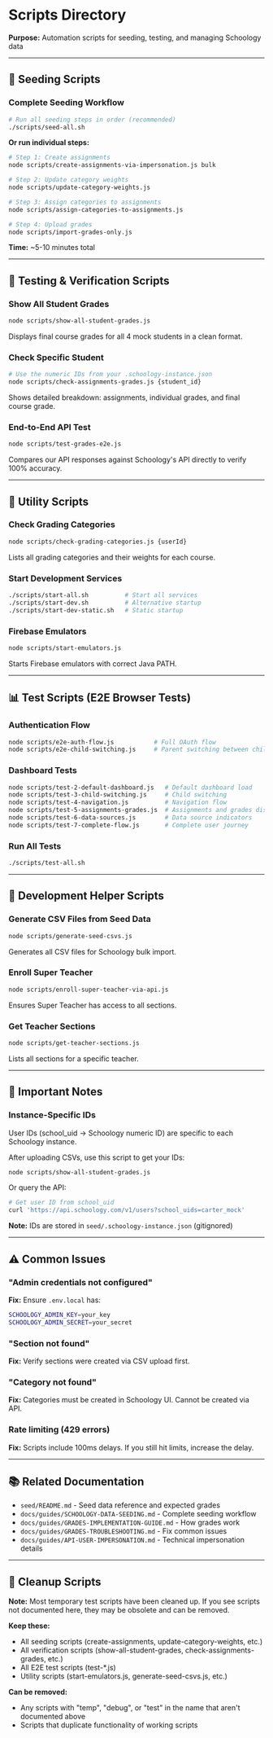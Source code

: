 # Scripts Directory

**Purpose:** Automation scripts for seeding, testing, and managing Schoology data

---

## 🌱 Seeding Scripts

### Complete Seeding Workflow

```bash
# Run all seeding steps in order (recommended)
./scripts/seed-all.sh
```

**Or run individual steps:**

```bash
# Step 1: Create assignments
node scripts/create-assignments-via-impersonation.js bulk

# Step 2: Update category weights  
node scripts/update-category-weights.js

# Step 3: Assign categories to assignments
node scripts/assign-categories-to-assignments.js

# Step 4: Upload grades
node scripts/import-grades-only.js
```

**Time:** ~5-10 minutes total

---

## 🧪 Testing & Verification Scripts

### Show All Student Grades
```bash
node scripts/show-all-student-grades.js
```

Displays final course grades for all 4 mock students in a clean format.

### Check Specific Student
```bash
# Use the numeric IDs from your .schoology-instance.json
node scripts/check-assignments-grades.js {student_id}
```

Shows detailed breakdown: assignments, individual grades, and final course grade.

### End-to-End API Test
```bash
node scripts/test-grades-e2e.js
```

Compares our API responses against Schoology's API directly to verify 100% accuracy.

---

## 🔧 Utility Scripts

### Check Grading Categories
```bash
node scripts/check-grading-categories.js {userId}
```

Lists all grading categories and their weights for each course.

### Start Development Services
```bash
./scripts/start-all.sh          # Start all services
./scripts/start-dev.sh          # Alternative startup
./scripts/start-dev-static.sh   # Static startup
```

### Firebase Emulators
```bash
node scripts/start-emulators.js
```

Starts Firebase emulators with correct Java PATH.

---

## 📊 Test Scripts (E2E Browser Tests)

### Authentication Flow
```bash
node scripts/e2e-auth-flow.js           # Full OAuth flow
node scripts/e2e-child-switching.js     # Parent switching between children
```

### Dashboard Tests
```bash
node scripts/test-2-default-dashboard.js   # Default dashboard load
node scripts/test-3-child-switching.js     # Child switching
node scripts/test-4-navigation.js          # Navigation flow
node scripts/test-5-assignments-grades.js  # Assignments and grades display
node scripts/test-6-data-sources.js        # Data source indicators
node scripts/test-7-complete-flow.js       # Complete user journey
```

### Run All Tests
```bash
./scripts/test-all.sh
```

---

## 🔨 Development Helper Scripts

### Generate CSV Files from Seed Data
```bash
node scripts/generate-seed-csvs.js
```

Generates all CSV files for Schoology bulk import.

### Enroll Super Teacher
```bash
node scripts/enroll-super-teacher-via-api.js
```

Ensures Super Teacher has access to all sections.

### Get Teacher Sections
```bash
node scripts/get-teacher-sections.js
```

Lists all sections for a specific teacher.

---

## 📝 Important Notes

### Instance-Specific IDs

User IDs (school_uid → Schoology numeric ID) are specific to each Schoology instance.

After uploading CSVs, use this script to get your IDs:
```bash
node scripts/show-all-student-grades.js
```

Or query the API:
```bash
# Get user ID from school_uid
curl 'https://api.schoology.com/v1/users?school_uids=carter_mock'
```

**Note:** IDs are stored in `seed/.schoology-instance.json` (gitignored)

---

## ⚠️ Common Issues

### "Admin credentials not configured"

**Fix:** Ensure `.env.local` has:
```bash
SCHOOLOGY_ADMIN_KEY=your_key
SCHOOLOGY_ADMIN_SECRET=your_secret
```

### "Section not found"

**Fix:** Verify sections were created via CSV upload first.

### "Category not found"

**Fix:** Categories must be created in Schoology UI. Cannot be created via API.

### Rate limiting (429 errors)

**Fix:** Scripts include 100ms delays. If you still hit limits, increase the delay.

---

## 📚 Related Documentation

- `seed/README.md` - Seed data reference and expected grades
- `docs/guides/SCHOOLOGY-DATA-SEEDING.md` - Complete seeding workflow
- `docs/guides/GRADES-IMPLEMENTATION-GUIDE.md` - How grades work
- `docs/guides/GRADES-TROUBLESHOOTING.md` - Fix common issues
- `docs/guides/API-USER-IMPERSONATION.md` - Technical impersonation details

---

## 🧹 Cleanup Scripts

**Note:** Most temporary test scripts have been cleaned up. If you see scripts not documented here, they may be obsolete and can be removed.

**Keep these:**
- All seeding scripts (create-assignments, update-category-weights, etc.)
- All verification scripts (show-all-student-grades, check-assignments-grades, etc.)
- All E2E test scripts (test-*.js)
- Utility scripts (start-emulators.js, generate-seed-csvs.js, etc.)

**Can be removed:**
- Any scripts with "temp", "debug", or "test" in the name that aren't documented above
- Scripts that duplicate functionality of working scripts
